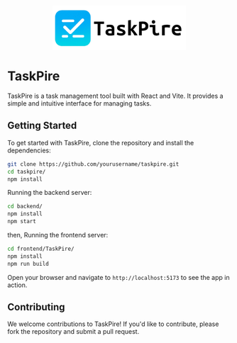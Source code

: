 <p align="center">
    <picture>
        <source media="(prefers-color-scheme: dark)" srcset="./Logo/TaskPire_Dark.png">
        <source media="(prefers-color-scheme: light)" srcset="./Logo/TaskPire_Light.png">
        <img alt="TaskSquad Logo" src="./Logo/TaskPire_Light.png">
    </picture>
</p>

# TaskPire

TaskPire is a task management tool built with React and Vite. It provides a simple and intuitive interface for managing tasks.

## Getting Started

To get started with TaskPire, clone the repository and install the dependencies:

```bash
git clone https://github.com/yourusername/taskpire.git
cd taskpire/
npm install
```

Running the backend server:

```bash
cd backend/
npm install
npm start
```

then, Running the frontend server:

```bash
cd frontend/TaskPire/
npm install
npm run build
```

Open your browser and navigate to `http://localhost:5173` to see the app in action.

## Contributing

We welcome contributions to TaskPire! If you'd like to contribute, please fork the repository and submit a pull request.
